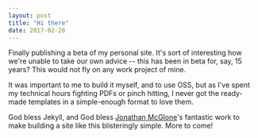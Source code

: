 ```yaml
---
layout: post
title: "Hi there"
date: 2017-02-28
---
```


Finally publishing a beta of my personal site. It's sort of interesting how we're unable to take our own advice -- this has been in beta for, say, 15 years? This would not fly on any work project of mine.

It was important to me to build it myself, and to use OSS, but as I've spent my technical hours fighting PDFs or pinch hitting, I never got the ready-made templates in a simple-enough format to love them. 

God bless Jekyll, and God bless <a href="http://jmcglone.com">Jonathan McGlone</a>'s fantastic work to make building a site like this blisteringly simple. More to come!
